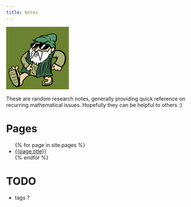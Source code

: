 ```yaml
---
title: Notes
---
```


![yo euclid](euclid.png)


These are random research notes, generally providing quick reference
on recurring mathematical issues. Hopefully they can be helpful to
others :)


# Pages

<ul>
{% for page in site.pages %}
<li><a href="{{page.url}}">{{page.title}}</a></li>
{% endfor %}
</ul>


# TODO

- tags ?

